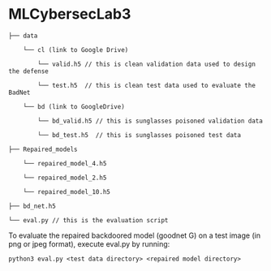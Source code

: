 # MLCybersecLab3
```
├── data

    └── cl (link to Google Drive)
    
        └── valid.h5 // this is clean validation data used to design the defense
        
        └── test.h5  // this is clean test data used to evaluate the BadNet
        
    └── bd (link to GoogleDrive)
    
        └── bd_valid.h5 // this is sunglasses poisoned validation data
        
        └── bd_test.h5  // this is sunglasses poisoned test data
        
├── Repaired_models

    └── repaired_model_4.h5
    
    └── repaired_model_2.h5
    
    └── repaired_model_10.h5
    
├── bd_net.h5

└── eval.py // this is the evaluation script

```

To evaluate the repaired backdoored model (goodnet G) on a test image (in png or jpeg format), execute 
eval.py by running:

`python3 eval.py <test data directory> <repaired model directory>`

